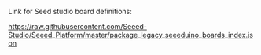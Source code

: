 Link for Seed studio board definitions:

https://raw.githubusercontent.com/Seeed-Studio/Seeed_Platform/master/package_legacy_seeeduino_boards_index.json
